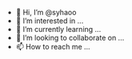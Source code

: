 - 👋 Hi, I’m @syhaoo
- 👀 I’m interested in ...
- 🌱 I’m currently learning ...
- 💞️ I’m looking to collaborate on ...
- 📫 How to reach me ...

<!---
syhaoo/syhaoo is a ✨ special ✨ repository because its `README.md` (this file) appears on your GitHub profile.
You can click the Preview link to take a look at your changes.
--->
